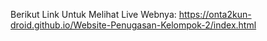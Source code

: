 Berikut Link Untuk Melihat Live Webnya: https://onta2kun-droid.github.io/Website-Penugasan-Kelompok-2/index.html
